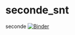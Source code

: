 # seconde_snt
seconde 
[![Binder](https://mybinder.org/badge_logo.svg)](https://mybinder.org/v2/gh/fred-pandas/seconde_snt/master)
